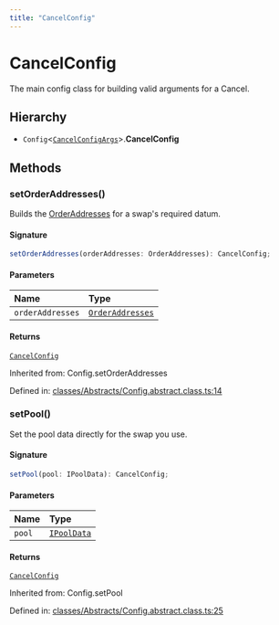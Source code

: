 ```yaml
---
title: "CancelConfig"
---
```


# CancelConfig

The main config class for building valid arguments for a Cancel.

## Hierarchy

- `Config`\<[`CancelConfigArgs`](../interfaces/CancelConfigArgs.md)\>.**CancelConfig**

## Methods

### setOrderAddresses()

Builds the [OrderAddresses](../types/OrderAddresses.md) for a swap's required datum.

#### Signature

```ts
setOrderAddresses(orderAddresses: OrderAddresses): CancelConfig;
```

#### Parameters

| Name | Type |
| :------ | :------ |
| `orderAddresses` | [`OrderAddresses`](../types/OrderAddresses.md) |

#### Returns

[`CancelConfig`](CancelConfig.md)

Inherited from: Config.setOrderAddresses

Defined in:  [classes/Abstracts/Config.abstract.class.ts:14](https://github.com/SundaeSwap-finance/sundae-sdk/blob/main/packages/core/src/classes/Abstracts/Config.abstract.class.ts#L14)

### setPool()

Set the pool data directly for the swap you use.

#### Signature

```ts
setPool(pool: IPoolData): CancelConfig;
```

#### Parameters

| Name | Type |
| :------ | :------ |
| `pool` | [`IPoolData`](../interfaces/IPoolData.md) |

#### Returns

[`CancelConfig`](CancelConfig.md)

Inherited from: Config.setPool

Defined in:  [classes/Abstracts/Config.abstract.class.ts:25](https://github.com/SundaeSwap-finance/sundae-sdk/blob/main/packages/core/src/classes/Abstracts/Config.abstract.class.ts#L25)
